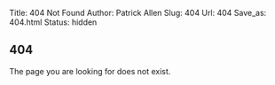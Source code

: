 Title: 404 Not Found
Author: Patrick Allen
Slug: 404
Url: 404
Save_as: 404.html
Status: hidden

## 404
The page you are looking for does not exist.
